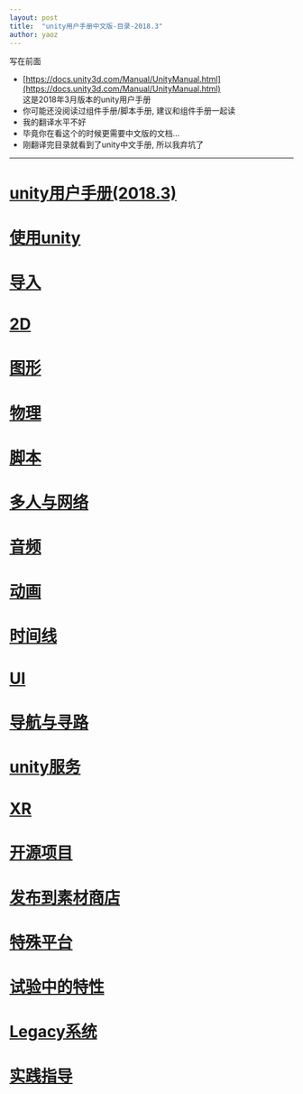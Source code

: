 ```yaml
---  
layout: post  
title:  "unity用户手册中文版-目录-2018.3"  
author: yaoz  
---  
```


写在前面

- [https://docs.unity3d.com/Manual/UnityManual.html](https://docs.unity3d.com/Manual/UnityManual.html)  
  这是2018年3月版本的unity用户手册
- 你可能还没阅读过组件手册/脚本手册, 建议和组件手册一起读
- 我的翻译水平不好
- 毕竟你在看这个的时候更需要中文版的文档...
- 刚翻译完目录就看到了unity中文手册, 所以我弃坑了

***

# [unity用户手册(2018.3)](./unity-manual/Unity_User_Manual_2018.3.md)
# [使用unity](./unity-manual/Working_in_Unity.md)
# [导入](./unity-manual/Importing.md)
# [2D](./unity-manual/2D.md)
# [图形](./unity-manual/Graphics.md)
# [物理](./unity-manual/Physics.md)
# [脚本](./unity-manual/Scripting.md)
# [多人与网络](./unity-manual/Multiplayer_and_NetWorking.md)
# [音频](./unity-manual/Audio.md)
# [动画](./unity-manual/Animation.md)
# [时间线](./unity-manual/Timeline.md)
# [UI](./unity-manual/UI.md)
# [导航与寻路](./unity-manual/Navigation_and_Pathfinding.md)
# [unity服务](./unity-manual/Unity_Services.md)
# [XR](./unity-manual/XR.md)
# [开源项目](./unity-manual/Open-source_repositories.md)
# [发布到素材商店](./unity-manual/Assert_Store_Publishing.md)
# [特殊平台](./unity-manual/Platform-specfic.md)
# [试验中的特性](./unity-manual/Experimental.md)
# [Legacy系统](./unity-manual/Legacy_Topics.md)
# [实践指导](./unity-manual/Best_pratice_guides.md)